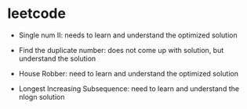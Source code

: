 # leetcode

- Single num II: needs to learn and understand the optimized solution

- Find the duplicate number: does not come up with solution, but understand the solution

- House Robber: need to learn and understand the optimized solution

- Longest Increasing Subsequence: need to learn and understand the nlogn solution
